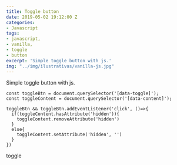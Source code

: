 ```yaml
---
title: Toggle button
date: 2019-05-02 19:12:00 Z
categories:
- Javascript
tags:
- javascript,
- vanilla,
- toggle
- button
excerpt: 'Simple toggle button with js.'
img: "../img/ilustrativas/vanilla-js.jpg"
---
```


Simple toggle button with js.

```javacript
const toggleBtn = document.querySelector('[data-toggle]');
const toggleContent = document.querySelector('[data-content]');

toggleBtn && toggleBtn.addEventListener('click', ()=>{
  if(toggleContent.hasAttribute('hidden')){
    toggleContent.removeAttribute('hidden')
  }
  else{
    toggleContent.setAttribute('hidden', '')
  }
})
```

<a data-btn data-toggle>toggle</a>

<p data-content hidden>Hello World!<p>